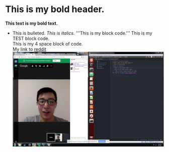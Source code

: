 # This is my bold header.
**This text is my bold text.**
* This is bulleted.
*This is italics.*
'''This is my block code.'''
   This is my TEST block code.   
    This is my 4 space block of code.    
My link to [reddit](www.reddit.com)
![This is the image text](https://github.com/DylanLovesCoffee/phase-0-gps-1/blob/master/GPS_1.1.jpg?raw=true "image text")
